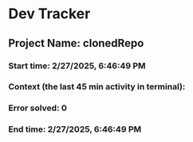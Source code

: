 # Dev Tracker

  ## Project Name: clonedRepo
  ### Start time: 2/27/2025, 6:46:49 PM
  ### Context (the last 45 min activity in terminal): 
  
  ### Error solved: 0
  ### End time: 2/27/2025, 6:46:49 PM

  